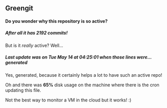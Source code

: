 ## Greengit

#### Do you wonder why this repository is so active?

##### After all it has 2192 commits!

But is it *really* active? Well...

##### Last update was on Tue May 14 at 04:25:01 when those lines were... generated

Yes, generated, because it certainly helps a lot to have such an active repo!

Oh and there was **65%** disk usage on the machine
where there is the cron updating this file.

Not the best way to monitor a VM in the cloud but it works! :)
